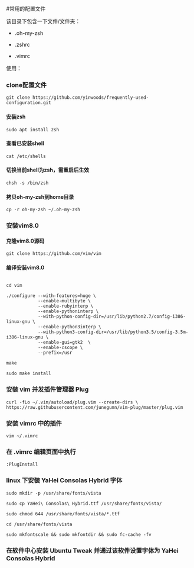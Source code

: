 #常用的配置文件

该目录下包含一下文件/文件夹：

- .oh-my-zsh

- .zshrc

- .vimrc

使用：

### clone配置文件

`git clone https://github.com/yinwoods/frequently-used-configuration.git`

#### 安装zsh

`sudo apt install zsh`

#### 查看已安装shell

`cat /etc/shells`

#### 切换当前shell为zsh，需重启后生效

`chsh -s /bin/zsh `

#### 拷贝oh-my-zsh到home目录

`cp -r oh-my-zsh ~/.oh-my-zsh`


### 安装vim8.0

#### 克隆vim8.0源码

`git clone https://github.com/vim/vim`

#### 编译安装vim8.0

```

cd vim

./configure --with-features=huge \
            --enable-multibyte \
            --enable-rubyinterp \
            --enable-pythoninterp \
            --with-python-config-dir=/usr/lib/python2.7/config-i386-linux-gnu \
            --enable-python3interp \ 
            --with-python3-config-dir=/usr/lib/python3.5/config-3.5m-i386-linux-gnu \ 
            --enable-gui=gtk2  \ 
            --enable-cscope \ 
            --prefix=/usr

make

sudo make install

```

### 安装 vim 并发插件管理器 Plug

`curl -fLo ~/.vim/autoload/plug.vim --create-dirs \
    https://raw.githubusercontent.com/junegunn/vim-plug/master/plug.vim`

### 安装 vimrc 中的插件

`vim ~/.vimrc`

### 在 .vimrc 编辑页面中执行

`:PlugInstall`

### linux 下安装 YaHei Consolas Hybrid 字体

```SHELL
sudo mkdir -p /usr/share/fonts/vista

sudo cp YaHei\ Consolas\ Hybrid.ttf /usr/share/fonts/vista/

sudo chmod 644 /usr/share/fonts/vista/*.ttf

cd /usr/share/fonts/vista

sudo mkfontscale && sudo mkfontdir && sudo fc-cache -fv
```

### 在软件中心安装 Ubuntu Tweak 并通过该软件设置字体为 YaHei Consolas Hybrid
